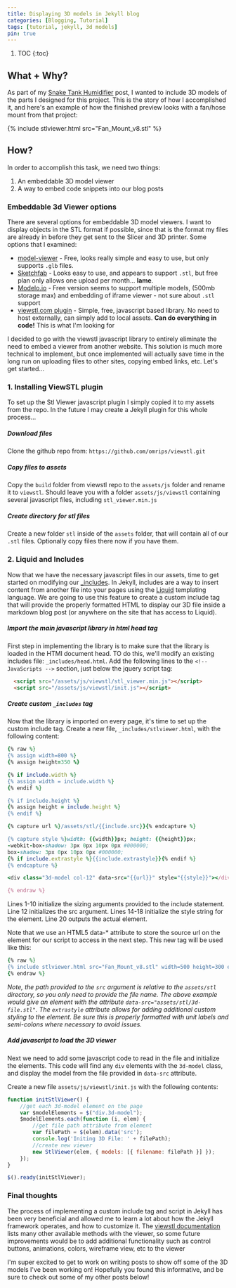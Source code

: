 ```yaml
---
title: Displaying 3D models in Jekyll blog
categories: [Blogging, Tutorial]
tags: [tutorial, jekyll, 3d models]
pin: true
---
```

1. TOC
{:toc}

## What + Why?
As part of my [Snake Tank Humidifier](/2021/04/14/snake-tank-humidity-controller.html) post, I wanted to include 3D models of the parts I designed for this project. This is the story of how I accomplished it, and here's an example of how the finished preview looks with a fan/hose mount from that project:

{% include stlviewer.html src="Fan_Mount_v8.stl" %}

## How?
In order to accomplish this task, we need two things:
1) An embeddable 3D model viewer
2) A way to embed code snippets into our blog posts

### Embeddable 3d Viewer options
There are several options for embeddable 3D model viewers. I want to display objects in the STL format if possible, since that is the format my files are already in before they get sent to the Slicer and 3D printer. Some options that I examined:

- [model-viewer](https://modelviewer.dev/) - Free, looks really simple and easy to use, but only supports `.glb` files.
- [Sketchfab](https://sketchfab.com/) - Looks easy to use, and appears to support `.stl`, but free plan only allows one upload per month... **lame**.
- [Modelo.io](https://modelo.io/pricing.html) - Free version seems to support multiple models, (500mb storage max) and embedding of iframe viewer - not sure about `.stl` support
- [viewstl.com plugin](https://www.viewstl.com/plugin/) - Simple, free, javascript based library. No need to host externally, can simply add to local assets. **Can do everything in code!** This is what I'm looking for

I decided to go with the viewstl javascript library to entirely eliminate the need to embed a viewer from another website. This solution is much more technical to implement, but once implemented will actually save time in the long run on uploading files to other sites, copying embed links, etc. Let's get started...

### 1. Installing ViewSTL plugin
To set up the Stl Viewer javascript plugin I simply copied it to my assets from the repo. In the future I may create a Jekyll plugin for this whole process...

##### Download files
Clone the github repo from: `https://github.com/omrips/viewstl.git`

##### Copy files to assets
Copy the `build` folder from viewstl repo to the `assets/js` folder and rename it to `viewstl`. Should leave you with a folder `assets/js/viewstl` containing several javascript files, including `stl_viewer.min.js`

##### Create directory for stl files
Create a new folder `stl` inside of the `assets` folder, that will contain all of our `.stl` files. Optionally copy files there now if you have them.

### 2. Liquid and Includes
Now that we have the necessary javascript files in our assets, time to get started on modifying our [_includes](https://jekyllrb.com/docs/includes/). In Jekyll, includes are a way to insert content from another file into your pages using the [Liquid](https://jekyllrb.com/docs/liquid/) templating language. We are going to use this feature to create a custom include tag that will provide the properly formatted HTML to display our 3D file inside a markdown blog post (or anywhere on the site that has access to Liquid).

##### Import the main javascript library in html head tag
First step in implementing the library is to make sure that the library is loaded in the HTMl document head. TO do this, we'll modify an existing includes file: `_includes/head.html`.  Add the following lines to the `<!-- JavaScripts -->` section, just below the jquery script tag:


```html
  <script src="/assets/js/viewstl/stl_viewer.min.js"></script>
  <script src="/assets/js/viewstl/init.js"></script>
```

##### Create custom `_includes` tag
Now that the library is imported on every page, it's time to set up the custom include tag. Create a new file, `_includes/stlviewer.html`, with the following content:

```ruby
{% raw %}
{% assign width=800 %}
{% assign height=350 %}

{% if include.width %}
{% assign width = include.width %}
{% endif %}

{% if include.height %}
{% assign height = include.height %}
{% endif %}

{% capture url %}/assets/stl/{{include.src}}{% endcapture %}

{% capture style %}width: {{width}}px; height: {{height}}px;
-webkit-box-shadow: 3px 0px 10px 0px #000000; 
box-shadow: 3px 0px 10px 0px #000000;
{% if include.extrastyle %}{{include.extrastyle}}{% endif %}
{% endcapture %}

<div class="3d-model col-12" data-src="{{url}}" style="{{style}}"></div>

{% endraw %}
```

Lines 1-10 initialize the sizing arguments provided to the include statement. Line 12 initializes the src argument. Lines 14-18 initialize the style string for the element. Line 20 outputs the actual element.

Note that we use an HTML5 data-* attribute to store the source url on the element for our script to access in the next step. This new tag will be used like this:

```ruby
{% raw %}
{% include stlviewer.html src="Fan_Mount_v8.stl" width=500 height=300 extrastyle="" %}
{% endraw %}
```

_Note, the path provided to the `src` argument is relative to the `assets/stl` directory, so you only need to provide the file name. The above example would give an element with the attribute `data-src="assets/stl/3d-file.stl"`. The `extrastyle` attribute allows for adding additional custom styling to the element. Be sure this is properly formatted with unit labels and semi-colons where necessary to avoid issues._

##### Add javascript to load the 3D viewer
Next we need to add some javascript code to read in the file and initialize the elements. This code will find any `div` elements with the `3d-model` class, and display the model from the file provided in `data-src` attribute.

Create a new file `assets/js/viewstl/init.js` with the following contents:

```js
function initStlViewer() {
    //get each 3d-model element on the page
    var $modelElements = $("div.3d-model");
    $modelElements.each(function (i, elem) {
        //get file path attribute from element
        var filePath = $(elem).data('src');
        console.log('Initing 3D File: ' + filePath);
        //create new viewer
        new StlViewer(elem, { models: [{ filename: filePath }] });
    });
}

$().ready(initStlViewer);
```

### Final thoughts
The process of implementing a custom include tag and script in Jekyll has been very beneficial and allowed me to learn a lot about how the Jekyll framework operates, and how to customize it. The [viewstl documentation](https://www.viewstl.com/plugin/) lists many other available methods with the viewer, so some future improvements would be to add additional functionality such as control buttons, animations, colors, wireframe view, etc to the viewer

I'm super excited to get to work on writing posts to show off some of the 3D models I've been working on! Hopefully you found this informative, and be sure to check out some of my other posts below!